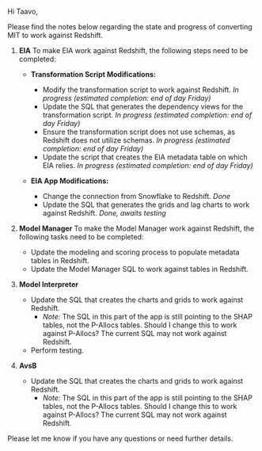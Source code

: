 Hi Taavo,

Please find the notes below regarding the state and progress of converting MIT to work against Redshift.

1. **EIA**
   To make EIA work against Redshift, the following steps need to be completed:

   - **Transformation Script Modifications:**
     - Modify the transformation script to work against Redshift.
       *In progress (estimated completion: end of day Friday)*
     - Update the SQL that generates the dependency views for the transformation script. *In progress (estimated completion: end of day Friday)*
     - Ensure the transformation script does not use schemas, as Redshift does not utilize schemas. *In progress (estimated completion: end of day Friday)*
     - Update the script that creates the EIA metadata table on which EIA relies. *In progress (estimated completion: end of day Friday)*

   - **EIA App Modifications:**
     - Change the connection from Snowflake to Redshift. *Done*
     - Update the SQL that generates the grids and lag charts to work against Redshift. *Done, awaits testing*

2. **Model Manager**
   To make the Model Manager work against Redshift, the following tasks need to be completed:

   - Update the modeling and scoring process to populate metadata tables in Redshift.
   - Update the Model Manager SQL to work against tables in Redshift.

3. **Model Interpreter**
   - Update the SQL that creates the charts and grids to work against Redshift.
     - *Note:* The SQL in this part of the app is still pointing to the SHAP tables, not the P-Allocs tables. Should I change this to work against P-Allocs? The current SQL may not work against Redshift.
   - Perform testing.

4. **AvsB**
   - Update the SQL that creates the charts and grids to work against Redshift.
     - *Note:* The SQL in this part of the app is still pointing to the SHAP tables, not the P-Allocs tables. Should I change this to work against P-Allocs? The current SQL may not work against Redshift.

Please let me know if you have any questions or need further details.
